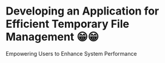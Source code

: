 # Developing an Application for Efficient Temporary File Management 😁😁
Empowering Users to Enhance System Performance 
